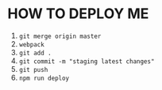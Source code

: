 # HOW TO DEPLOY ME

1) ```git merge origin master```
2) ```webpack```
3) ```git add .```
4) ```git commit -m "staging latest changes"```
5) ```git push```
6) ```npm run deploy```